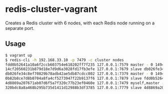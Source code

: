 # redis-cluster-vagrantCreates a Redis cluster with 6 nodes, with each Redis node running on a separate port.## Usage```bash$ vagrant up$ redis-cli -h 192.168.33.10 -p 7479 -c cluster nodesfdd0b52641a10a6f2ccb603754e610202ff7f235 127.0.0.1:7579 master - 0 1494886200036 3 connected 10923-1638314cf20560231b879d18e7d9d6a3028fd17fb3efe 127.0.0.1:7679 slave db026fe34c8ef70829b78adb42ae5db87cdcc802 0 1494886199032 4 connecteddb026fe34c8ef70829b78adb42ae5db87cdcc802 127.0.0.1:7379 master - 0 1494886199032 1 connected 0-54600b82b8ce7d8b0704a8fa4cf5273947f22b9137f6 127.0.0.1:7879 slave fdd0b52641a10a6f2ccb603754e610202ff7f235 0 1494886201046 6 connected4d8869a207671ab07d6f5a7f320c77b23ef0460e 127.0.0.1:7479 myself,master - 0 0 2 connected 5461-10922320bdc8a8a468b295b735d1411d12988b3df3785 127.0.0.1:7779 slave 4d8869a207671ab07d6f5a7f320c77b23ef0460e 0 1494886200036 5 connected```